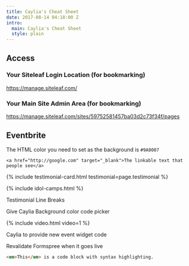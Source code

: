 ```yaml
---
title: Caylia's Cheat Sheet
date: 2017-08-14 04:18:00 Z
intro:
  main: Caylia's Cheat Sheet
  style: plain
---
```


## Access

### Your Siteleaf Login Location (for bookmarking)
https://manage.siteleaf.com/

### Your Main Site Admin Area (for bookmarking)
https://manage.siteleaf.com/sites/59752581457ba03d2c73f34f/pages

## Eventbrite

The HTML color you need to set as the background is `#9A0007`

`<a href="http://google.com" target="_blank">The linkable text that people see</a>`

{% include testimonial-card.html testimonial=page.testimonial %}

{% include idol-camps.html %}

Testimonial Line Breaks

Give Caylia Background color code picker

{% include video.html video=1 %}

Caylia to provide new event widget code

Revalidate Formspree when it goes live

``` html
<em>This</em> is a code block with syntax highlighting.
```